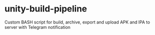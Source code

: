 # unity-build-pipeline
Custom BASH script for build, archive, export and upload APK and IPA to server with Telegram notification
